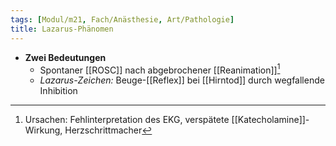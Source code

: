 ```yaml
---
tags: [Modul/m21, Fach/Anästhesie, Art/Pathologie]
title: Lazarus-Phänomen
---
```

- **Zwei Bedeutungen**
	- Spontaner [[ROSC]] nach abgebrochener [[Reanimation]][^1]
	- *Lazarus-Zeichen:* Beuge-[[Reflex]] bei [[Hirntod]] durch wegfallende Inhibition

[^1]: Ursachen: Fehlinterpretation des EKG, verspätete [[Katecholamine]]-Wirkung, Herzschrittmacher
